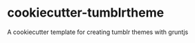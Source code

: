 cookiecutter-tumblrtheme
========================

A cookiecutter template for creating tumblr themes with gruntjs
